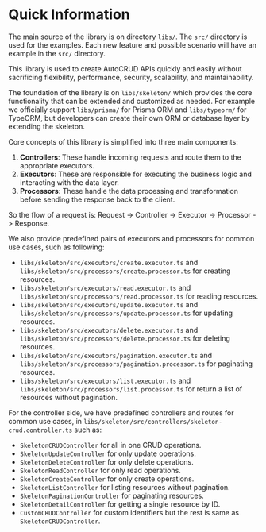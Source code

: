 # Quick Information

The main source of the library is on directory `libs/`. The `src/` directory is used for the examples. Each new feature and possible scenario will have an example in the `src/` directory.

This library is used to create AutoCRUD APIs quickly and easily without sacrificing flexibility, performance, security, scalability, and maintainability.

The foundation of the library is on `libs/skeleton/` which provides the core functionality that can be extended and customized as needed. For example we officially support `libs/prisma/` for Prisma ORM and `libs/typeorm/` for TypeORM, but developers can create their own ORM or database layer by extending the skeleton.

Core concepts of this library is simplified into three main components:

1. **Controllers**: These handle incoming requests and route them to the appropriate executors.
2. **Executors**: These are responsible for executing the business logic and interacting with the data layer.
3. **Processors**: These handle the data processing and transformation before sending the response back to the client.

So the flow of a request is: Request -> Controller -> Executor -> Processor -> Response.

We also provide predefined pairs of executors and processors for common use cases, such as following:

- `libs/skeleton/src/executors/create.executor.ts` and `libs/skeleton/src/processors/create.processor.ts` for creating resources.
- `libs/skeleton/src/executors/read.executor.ts` and `libs/skeleton/src/processors/read.processor.ts` for reading resources.
- `libs/skeleton/src/executors/update.executor.ts` and `libs/skeleton/src/processors/update.processor.ts` for updating resources.
- `libs/skeleton/src/executors/delete.executor.ts` and `libs/skeleton/src/processors/delete.processor.ts` for deleting resources.
- `libs/skeleton/src/executors/pagination.executor.ts` and `libs/skeleton/src/processors/pagination.processor.ts` for paginating resources.
- `libs/skeleton/src/executors/list.executor.ts` and `libs/skeleton/src/processors/list.processor.ts` for return a list of resources without pagination.

For the controller side, we have predefined controllers and routes for common use cases, in `libs/skeleton/src/controllers/skeleton-crud.controller.ts` such as:

- `SkeletonCRUDController` for all in one CRUD operations.
- `SkeletonUpdateController` for only update operations.
- `SkeletonDeleteController` for only delete operations.
- `SkeletonReadController` for only read operations.
- `SkeletonCreateController` for only create operations.
- `SkeletonListController` for listing resources without pagination.
- `SkeletonPaginationController` for paginating resources.
- `SkeletonDetailController` for getting a single resource by ID.
- `CustomCRUDController` for custom identifiers but the rest is same as `SkeletonCRUDController`.
